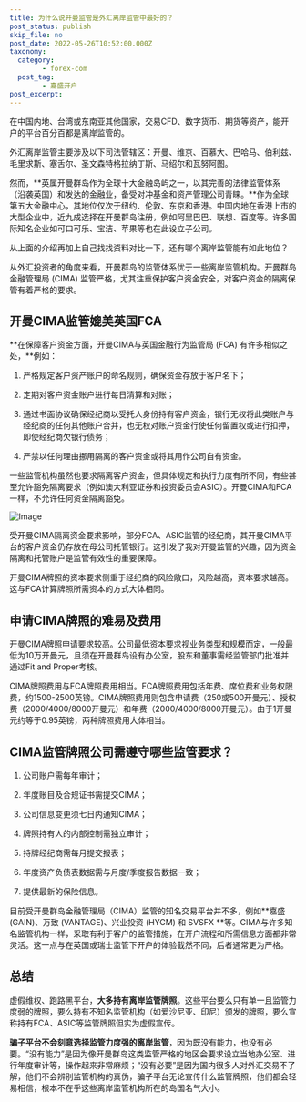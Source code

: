 ```yaml
---
title: 为什么说开曼监管是外汇离岸监管中最好的？
post_status: publish
skip_file: no
post_date: 2022-05-26T10:52:00.000Z
taxonomy:
  category:
        - forex-com
  post_tag:
        - 嘉盛开户
post_excerpt: 
---
```

在中国内地、台湾或东南亚其他国家，交易CFD、数字货币、期货等资产，能开户的平台百分百都是离岸监管的。

外汇离岸监管主要涉及以下司法管辖区：开曼、维京、百慕大、巴哈马、伯利兹、毛里求斯、塞舌尔、圣文森特格拉纳丁斯、马绍尔和瓦努阿图。

然而，**英属开曼群岛作为全球十大金融岛屿之一，以其完善的法律监管体系（沿袭英国）和发达的金融业，备受对冲基金和资产管理公司青睐。**作为全球第五大金融中心，其地位仅次于纽约、伦敦、东京和香港。中国内地在香港上市的大型企业中，近九成选择在开曼群岛注册，例如阿里巴巴、联想、百度等。许多国际知名企业如可口可乐、宝洁、苹果等也在此设立子公司。

从上面的介绍再加上自己找找资料对比一下，还有哪个离岸监管能有如此地位？

从外汇投资者的角度来看，开曼群岛的监管体系优于一些离岸监管机构。开曼群岛金融管理局 (CIMA) 监管严格，尤其注重保护客户资金安全，对客户资金的隔离保管有着严格的要求。

## 开曼CIMA监管媲美英国FCA

**在保障客户资金方面，开曼CIMA与英国金融行为监管局 (FCA) 有许多相似之处，**例如：

1. 严格规定客户资产账户的命名规则，确保资金存放于客户名下；

1. 定期对客户资金账户进行每日清算和对账；

1. 通过书面协议确保经纪商以受托人身份持有客户资金，银行无权将此类账户与经纪商的任何其他账户合并，也无权对账户资金行使任何留置权或进行扣押，即使经纪商欠银行债务；

1. 严禁以任何理由挪用隔离的客户资金或将其用作公司自有资金。

一些监管机构虽然也要求隔离客户资金，但具体规定和执行力度有所不同，有些甚至允许豁免隔离要求（例如澳大利亚证券和投资委员会ASIC）。开曼CIMA和FCA一样，不允许任何资金隔离豁免。

![Image](https://prod-files-secure.s3.us-west-2.amazonaws.com/39ed1227-6d7d-4570-be36-9ccd4a2c4241/bd849744-3fcb-4a37-8312-357962c8f065/image.png?X-Amz-Algorithm=AWS4-HMAC-SHA256&X-Amz-Content-Sha256=UNSIGNED-PAYLOAD&X-Amz-Credential=ASIAZI2LB466XX37ZTCU%2F20251025%2Fus-west-2%2Fs3%2Faws4_request&X-Amz-Date=20251025T221322Z&X-Amz-Expires=3600&X-Amz-Security-Token=IQoJb3JpZ2luX2VjEMH%2F%2F%2F%2F%2F%2F%2F%2F%2F%2FwEaCXVzLXdlc3QtMiJHMEUCIQDWAfL6QGzBU%2B5L0mBZE%2FyOyunZjNsqiMu4YAAA4b%2FqfgIgUddlqsh2ibKskWSNjhVTPptZt1lZJtltDQyrB4fVRwoq%2FwMIehAAGgw2Mzc0MjMxODM4MDUiDFr28cqR6BIrirTdYSrcA6Bhx2JW7FNk0dn80tRalUyECW7XF7slkz3%2FgEpMCCqDK8Sln%2BwSvN%2FGNsB%2FhvOyAFQn5qzA%2B%2F7POUnNDNcMvK2tYujgUBNPkq466hEgerMEUEs9JTL1JAeByYqgibE%2B3T8DNeVvyaiELK7Mu6AGTWQIEz5sqExPAKka9UTHLmo7trK33InabsLGLGsIGtMegUGFLwCuq2KVHPzAnxvG1K2yHP00EatvfndemLzKq2N7LbjGUlcMSFEq16AzQkR49MIhO7xf43Fz08szOG%2F80bJ7pmfw%2F1nG%2FUDmuR4dTBy9DvE603ZraiA3ArLQ5YzI%2F3F5sBqjtBtQnIh%2BNeFytii4t5QBjVIQbpfUVh1xxsX52ZLpkMDQXjlNFYyRdU4O2ivFWFgxM%2FUfZt2uZP7Hm4RILMH8Ceb4ywFV12CGHG5v92VTuqew8G1GkZNoIga06ZlVtZkhHbQB%2FzIx7d1dqxOrTA6K5SeUehSSc8sDMIMdMuLy5fNLz6Si0eBIhVdR5aLGCXnKTSnilVtTv%2B4GoOJhOGtRkuI71Xxc52AEIdf93Hxj7ePkFu8xKHygbeNZJ5PZ%2B%2FErHgLuD6087TrRxCn9JLEa78KMAxpjzrhy2YB%2FtNMKt0wlAasnGBurMJ7188cGOqUBOlCPcdONlCmaFPCv4ieye2QoRtKg0GH%2FOHYG9YjpSdi0UOgVc6HyawxPyoTJq62CVdQOZz%2BXsFEDTAUOzqtjSJy1iUw%2BnwWGwoi4alizzrEjetxllK6KoEnCglYwk%2F%2B%2Fp1NkCLYtaZLnO9CmUzh0KQoWfMcnEiT6xkyrDdpKN%2FY4JacYgZdnK0ryryCWEEKOIEV5hY9%2F969uN%2FX5IX70457tDRVs&X-Amz-Signature=01b92e8741054dedaa26e64d2e1576e93f3d6657fc106d6d46a99515ab8c97b4&X-Amz-SignedHeaders=host&x-amz-checksum-mode=ENABLED&x-id=GetObject)

受开曼CIMA隔离资金要求影响，部分FCA、ASIC监管的经纪商，其开曼CIMA平台的客户资金仍存放在母公司托管银行。这引发了我对开曼监管的兴趣，因为资金隔离和托管账户是监管有效性的重要保障。

开曼CIMA牌照的资本要求侧重于经纪商的风险敞口，风险越高，资本要求越高。这与FCA计算牌照所需资本的方式大体相同。

## **申请CIMA牌照的难易及费用**

开曼CIMA牌照申请要求较高。公司最低资本要求视业务类型和规模而定，一般最低为10万开曼元，且须在开曼群岛设有办公室，股东和董事需经监管部门批准并通过Fit and Proper考核。

CIMA牌照费用与FCA牌照费用相当。FCA牌照费用包括年费、席位费和业务权限费，约1500-2500英镑。CIMA牌照费用则包含申请费（250或500开曼元）、授权费（2000/4000/8000开曼元）和年费（2000/4000/8000开曼元）。由于1开曼元约等于0.95英镑，两种牌照费用大体相当。

## CIMA监管牌照公司需遵守哪些监管要求？

1. 公司账户需每年审计；

1. 年度账目及合规证书需提交CIMA；

1. 公司信息变更须七日内通知CIMA；

1. 牌照持有人的内部控制需独立审计；

1. 持牌经纪商需每月提交报表；

1. 年度资产负债表数据需与月度/季度报告数据一致；

1. 提供最新的保险信息。

目前受开曼群岛金融管理局（CIMA）监管的知名交易平台并不多，例如**嘉盛 (GAIN)、万致 (VANTAGE)、兴业投资 (HYCM) 和 SVSFX **等。CIMA与许多知名监管机构一样，采取有利于客户的监管措施，在开户流程和所需信息方面都非常灵活。这一点与在英国或瑞士监管下开户的体验截然不同，后者通常更为严格。

## 总结

虚假维权、跑路黑平台，**大多持有离岸监管牌照**。这些平台要么只有单一且监管力度弱的牌照，要么持有不知名监管机构（如爱沙尼亚、印尼）颁发的牌照，要么宣称持有FCA、ASIC等监管牌照但实为虚假宣传。

**骗子平台不会刻意选择监管力度强的离岸监管**，因为既没有能力，也没有必要。“没有能力”是因为像开曼群岛这类监管严格的地区会要求设立当地办公室、进行年度审计等，操作起来非常麻烦；“没有必要”是因为国内很多人对外汇交易不了解，他们不会辨别监管机构的真伪，骗子平台无论宣传什么监管牌照，他们都会轻易相信，根本不在乎这些离岸监管机构所在的岛国名气大小。